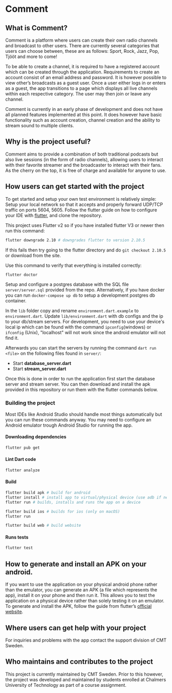 # Comment

## What is Comment?
Comment is a platform where users can create their own radio channels and broadcast to other users. 
There are currently several categories that users can choose between, these are as follows:
Sport, Rock, Jazz, Pop, Tjööt and more to come!

To be able to create a channel, it is required to have a registered account which can be created through the application. Requirements to create an account consist of an email address and password. It is however possible to view other’s broadcasts as a guest user. 
Once a user either logs in or enters as a guest, the app transitions to a page which displays all live channels within each respective category. The user may then join or leave any channel.

Comment is currently in an early phase of development and does not have all planned features implemented at this point. It does however have basic functionality such as account creation, channel creation and the ability to stream sound to multiple clients.

## Why is the project useful?
Comment aims to provide a combination of both traditional podcasts but also live sessions (in the form of radio channels), allowing users to interact with their favorite streamer and the broadcaster to interact with their fans. As the cherry on the top, it is free of charge and available for anyone to use. 

## How users can get started with the project
To get started and setup your own test environment is relatively simple:
Setup your local network so that it accepts and properly forward UDP/TCP traffic on ports 5604, 5605.
Follow the flutter guide on how to configure your IDE with [flutter](https://docs.flutter.dev/get-started/editor), and clone the repository.

This project uses Flutter v2 so if you have installed flutter V3 or newer then run this command:
```bash
flutter downgrade 2.10 # downgrades flutter to version 2.10.5
```
If this fails then try going to the flutter directory and do `git checkout 2.10.5` or download from the site.

Use this command to verify that everything is installed correctly:
```bash
flutter doctor
```

Setup and configure a postgres database with the SQL file `server/server.sql` provided from the repo.
Alternatively, if you have docker you can run `docker-compose up db` to setup a development postgres db container.

In the `lib` folder copy and rename `environment.dart.example` to `environment.dart`. 
Update `lib/environment.dart` with db configs and the ip to your db/stream servers. 
For development, you need to use your device's local ip which can be found with the 
command `ipconfig`(windows) or `ifconfig` (Unix), "localhost" will not work since the android emulator will not find it. 

Afterwards you can start the servers by running the command `dart run <file>` on the following files found in `server/`:
- Start **database_server.dart**
- Start **stream_server.dart**

Once this is done in order to run the application first start the database server and stream server. 
You can then download and install the apk provided in this repository or run them with the flutter commands below.

### Building the project
Most IDEs like Android Studio should handle most things automatically but you can run  these commands  anyway.
You may need to configure an Android emulator trough Android Studio for running the app.

#### Downloading dependencies
```bash
flutter pub get
```

#### Lint Dart code
```bash
flutter analyze
```

#### Build
```bash
flutter build apk # build for android
flutter install # install app to virtual/physical device (use adb if needed)
flutter run # builds, installs and runs the app on a device

flutter build ios # builds for ios (only on macOS)
flutter run

flutter build web # build website
```

#### Runs tests
```bash
flutter test
```

## How to generate and install an APK on your android. 
If you want to use the application on your physical android phone rather than the emulator, you can generate an APK (a file which represents the app), install it on your phone and then run it. This allows you to test the application on a physical device rather than solely testing it on an emulator. 
To generate and install the APK, follow the guide from flutter’s [official website](https://docs.flutter.dev/deployment/android). 


## Where users can get help with your project
For inquiries and problems with the app contact the support division of CMT Sweden. 

## Who maintains and contributes to the project
This project is currently maintained by CMT Sweden. Prior to this however, the project was developed and maintained by students enrolled at Chalmers University of Technology as part of a course assignment.
